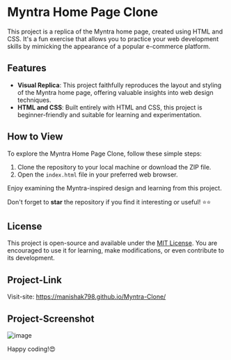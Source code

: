 # Myntra Home Page Clone

This project is a replica of the Myntra home page, created using HTML and CSS. It's a fun exercise that allows you to practice your web development skills by mimicking the appearance of a popular e-commerce platform.

## Features

- **Visual Replica**: This project faithfully reproduces the layout and styling of the Myntra home page, offering valuable insights into web design techniques.
- **HTML and CSS**: Built entirely with HTML and CSS, this project is beginner-friendly and suitable for learning and experimentation.

## How to View

To explore the Myntra Home Page Clone, follow these simple steps:

1. Clone the repository to your local machine or download the ZIP file.
2. Open the `index.html` file in your preferred web browser.

Enjoy examining the Myntra-inspired design and learning from this project.

Don't forget to **star** the repository if you find it interesting or useful! ⭐⭐

## License

This project is open-source and available under the [MIT License](LICENSE). You are encouraged to use it for learning, make modifications, or even contribute to its development.

## Project-Link
Visit-site: https://manishak798.github.io/Myntra-Clone/

## Project-Screenshot
![image](https://github.com/Manishak798/Myntra-Clone/assets/90680330/692fe57b-e052-47f2-904c-076213e4a341)

Happy coding!😍
